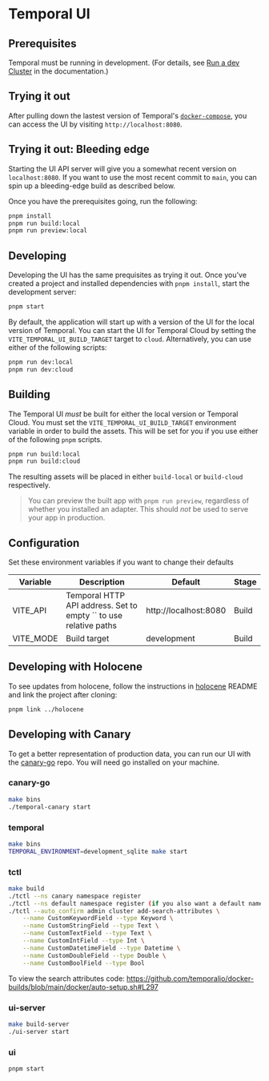 # Temporal UI

## Prerequisites

Temporal must be running in development. (For details, see [Run a dev Cluster](https://docs.temporal.io/application-development-guide#run-a-dev-cluster) in the documentation.)

## Trying it out

After pulling down the lastest version of Temporal's [`docker-compose`](https://github.com/temporalio/docker-compose), you can access the UI by visiting `http://localhost:8080`.

## Trying it out: Bleeding edge

Starting the UI API server will give you a somewhat recent version on `localhost:8080`. If you want to use the most recent commit to `main`, you can spin up a bleeding-edge build as described below.

Once you have the prerequisites going, run the following:

```bash
pnpm install
pnpm run build:local
pnpm run preview:local
```

## Developing

Developing the UI has the same prequisites as trying it out. Once you've created a project and installed dependencies with `pnpm install`, start the development server:

```bash
pnpm start
```

By default, the application will start up with a version of the UI for the local version of Temporal. You can start the UI for Temporal Cloud by setting the `VITE_TEMPORAL_UI_BUILD_TARGET` target to `cloud`. Alternatively, you can use either of the following scripts:

```bash
pnpm run dev:local
pnpm run dev:cloud
```

## Building

The Temporal UI _must_ be built for either the local version or Temporal Cloud. You must set the `VITE_TEMPORAL_UI_BUILD_TARGET` environment variable in order to build the assets. This will be set for you if you use either of the following `pnpm` scripts.

```bash
pnpm run build:local
pnpm run build:cloud
```

The resulting assets will be placed in either `build-local` or `build-cloud` respectively.

> You can preview the built app with `pnpm run preview`, regardless of whether you installed an adapter. This should _not_ be used to serve your app in production.

## Configuration

Set these environment variables if you want to change their defaults

| Variable  | Description                                                      | Default               | Stage |
| --------- | ---------------------------------------------------------------- | --------------------- | ----- |
| VITE_API  | Temporal HTTP API address. Set to empty `` to use relative paths | http://localhost:8080 | Build |
| VITE_MODE | Build target                                                     | development           | Build |

## Developing with Holocene

To see updates from holocene, follow the instructions in [holocene](https://github.com/temporalio/holocene) README and link the project after cloning:

```bash
pnpm link ../holocene
```

## Developing with Canary

To get a better representation of production data, you can run our UI with the [canary-go](https://github.com/temporalio/canary-go) repo. You will need go installed on your machine.

### canary-go

```bash
make bins
./temporal-canary start
```

### temporal

```bash
make bins
TEMPORAL_ENVIRONMENT=development_sqlite make start
```

### tctl

```bash
make build
./tctl --ns canary namespace register
./tctl --ns default namespace register (if you also want a default namespace)
./tctl --auto_confirm admin cluster add-search-attributes \
 	--name CustomKeywordField --type Keyword \
 	--name CustomStringField --type Text \
 	--name CustomTextField --type Text \
 	--name CustomIntField --type Int \
 	--name CustomDatetimeField --type Datetime \
 	--name CustomDoubleField --type Double \
 	--name CustomBoolField --type Bool
```

To view the search attributes code:
https://github.com/temporalio/docker-builds/blob/main/docker/auto-setup.sh#L297

### ui-server

```bash
make build-server
./ui-server start
```

### ui

```bash
pnpm start
```
